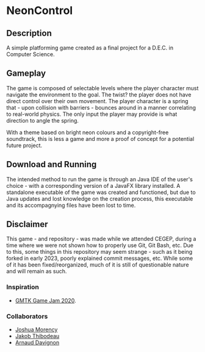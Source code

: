 # NeonControl

## Description
 A simple platforming game created as a final project for a D.E.C. in Computer Science.

## Gameplay
 The game is composed of selectable levels where the player character must navigate the environment to the goal. The twist? the player does not
 have direct control over their own movement. The player character is a spring that - upon collision with barriers - bounces around in a manner
 correlating to real-world physics. The only input the player may provide is what direction to angle the spring. 
 
 With a theme based on bright neon colours and a copyright-free soundtrack, this is less a game and more a proof of concept for a potential future
 project.

## Download and Running
 The intended method to run the game is through an Java IDE of the user's choice - with a corresponding version of a JavaFX library installed.
 A standalone executable of the game was created and functioned, but due to Java updates and lost knowledge on the creation process, this executable and 
 its accompagnying files have been lost to time.

## Disclaimer
 This game - and repository - was made while we attended CEGEP, during a time where we were not shown how to properly use Git, Git Bash, etc.
 Due to this, some things in this repository may seem strange - such as it being forked in early 2023, poorly explained commit messages, etc.
 While some of it has been fixed/reorganized, much of it is still of questionable nature and will remain as such.

### Inspiration

 * [GMTK Game Jam 2020](https://youtu.be/RGeAkU2wu4o?t=1264).

### Collaborators
 * [Joshua Morency](https://github.com/Joshua-M1)
 * [Jakob Thibodeau](https://github.com/Jakotibodos)
 * [Arnaud Davignon](https://github.com/ArnaudDavignon)

